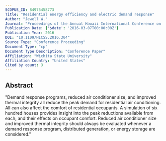 ```yaml
---
SCOPUS_ID: 84975458773
Title: "Residential energy efficiency and electric demand response"
Author: "Jewell W."
Journal: "Proceedings of the Annual Hawaii International Conference on System Sciences"
Publication Date: {'$date': '2016-03-07T00:00:00Z'}
Publication Year: 2016
DOI: "10.1109/HICSS.2016.304"
Source Type: "Conference Proceeding"
Document Type: "cp"
Document Type Description: "Conference Paper"
Affiliation: "Wichita State University"
Affiliation Country: "United States"
Cited by count: 3
---
```


## Abstract
"Demand response programs, reduced air conditioner size, and improved thermal integrity all reduce the peak demand for residential air conditioning. All can also affect the comfort of residential occupants. A simulation of six hundred houses provides insight into the peak reductions available from each, and their effects on occupant comfort. Reduced air conditioner size and improved thermal integrity should always be evaluated whenever a demand response program, distributed generation, or energy storage are considered."
